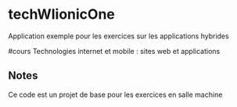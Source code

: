 # techWIionicOne
Application exemple pour les exercices sur les applications hybrides

#cours
Technologies internet et mobile : sites web et applications

## Notes
Ce code est un projet de base pour les exercices en salle machine

